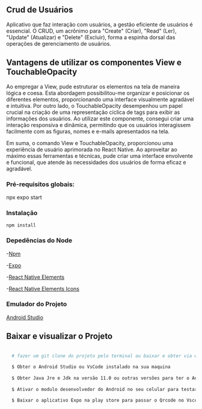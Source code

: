 ## Crud de Usuários 
Aplicativo que faz interação com usuários, a gestão eficiente de usuários é essencial. O CRUD, um acrônimo para "Create" (Criar), "Read" (Ler), "Update" (Atualizar) e "Delete" (Excluir), forma a espinha dorsal das operações de gerenciamento de usuários.

## Vantagens de utilizar os componentes View e TouchableOpacity
Ao empregar a View, pude estruturar os elementos na tela de maneira lógica e coesa. 
Esta abordagem possibilitou-me organizar e posicionar os diferentes elementos, proporcionando uma interface visualmente agradável e intuitiva.
Por outro lado, o TouchableOpacity desempenhou um papel crucial na criação de uma representação cíclica de tags para exibir as informações dos usuários. 
Ao utilizar este componente, consegui criar uma interação responsiva e dinâmica,
permitindo que os usuários interagissem facilmente com as figuras, nomes e e-mails apresentados na tela. 

Em suma, o comando View e TouchableOpacity, proporcionou uma experiência de usuário aprimorada no React Native. 
Ao aproveitar ao máximo essas ferramentas e técnicas, pude criar uma interface envolvente e funcional, 
que atende às necessidades dos usuários de forma eficaz e agradável. 

### Pré-requisitos globais: 
npx expo start 

### Instalação 
`npm install` 

### Depedências do Node 

-[Npm](https://www.npmjs.com/) 

-[Expo](https://expo.dev/) 

-[React Native Elements](https://reactnativeelements.com/) 

-[React Native Elements Icons](https://reactnativeelements.com/docs/1.2.0/icon)

### Emulador do Projeto 

[Android Studio](https://developer.android.com/studio?gad_source=1&gclid=CjwKCAjw0YGyBhByEiwAQmBEWmZcQGZLfrMIUQ0laV-bokqFGz32Iqcll_SGiWifPxygnsrLY8zs2hoC10YQAvD_BwE&gclsrc=aw.ds&hl=pt-br)

## Baixar e visualizar o Projeto 

```bash 
  
  # fazer um git clone do projeto pelo terminal ou baixar e obter via winrar  
  
  $ Obter o Android Studio ou VsCode instalado na sua maquina
  
  $ Obter Java Jre e Jdk na versão 11.0 ou outras versões para ter o Android Instalado 
  
  $ Ativar o modulo desenvolvedor do Android no seu celular para testar o aplicativo

  $ Baixar o aplicativo Expo na play store para passar o Qrcode no Vscode e ver o projeto rodar no celular 

```




